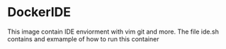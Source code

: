 # DockerIDE
This image contain IDE enviorment with vim git and more.
The file ide.sh contains and exmample of how to run this container
